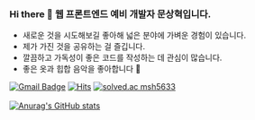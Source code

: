 ### Hi there 👋 웹 프론트엔드 예비 개발자 문상혁입니다.


- 새로운 것을 시도해보길 좋아해 넓은 분야에 가벼운 경험이 있습니다.
- 제가 가진 것을 공유하는 걸 즐깁니다.
- 깔끔하고 가독성이 좋은 코드를 작성하는 데 관심이 많습니다.
- 좋은 옷과 힙합 음악을 좋아합니다 🤟
 

[![Gmail Badge](https://img.shields.io/badge/Gmail-d14836?style=flat-square&logo=Gmail&logoColor=white&link=mailto:snugyun01@gmail.com)](mailto:imnotmoon@gmail.com)
[![Hits](https://hits.seeyoufarm.com/api/count/incr/badge.svg?url=https%3A%2F%2Fgithub.com%2Fimnotmoon&count_bg=%2379C83D&title_bg=%23555555&icon=&icon_color=%23E7E7E7&title=hits&edge_flat=false)](https://hits.seeyoufarm.com)
[![solved.ac msh5633](http://mazassumnida.wtf/api/mini/generate_badge?boj=msh5633)](https://solved.ac/msh5633/)  
<br/>
[![Anurag's GitHub stats](https://github-readme-stats.vercel.app/api?username=imnotmoon&theme=dracula)](https://github.com/anuraghazra/github-readme-stats)


